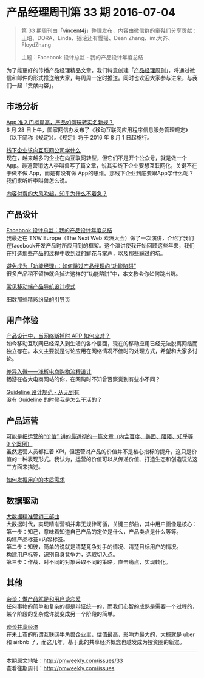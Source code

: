 # 产品经理周刊第 33 期 2016-07-04 

> 第 33 期周刊由「[vincent4j](http://pmweekly.com/contributors#vincent4j)」整理发布，内容由微信群的童鞋们分享贡献：王珀、DORA、Linda、摇滚还有慢摇、Dean Zhang、im.大齐、FloydZhang  
> 
> 主题：Facebook 设计总监 - 我的产品设计年度总结  

为了能更好的传播产品经理精品文章，我们特意创建「[产品经理周刊](http://pmweekly.com/)」，将通过微信和邮件的形式推送给大家，每周周一定时推送。同时也欢迎大家参与进来，与我们一起「贡献内容」。 

## 市场分析

[App 准入门槛提高，产品如何玩转实名新规？](http://mp.weixin.qq.com/s?__biz=MjM5NDEwMjg2MA==&mid=2650905064&idx=1&sn=b2eb39b31aeaabc9ad54d788dd07b28c&scene=23&srcid=0630gFYSnJPPTBLsSdtmcing#rd)   
6 月 28 日上午，国家网信办发布了《移动互联网应用程序信息服务管理规定》（以下简称《规定》）。《规定》将于 2016 年 8 月 1 日起施行。  

[线下企业该向互联网公司学什么](http://mp.weixin.qq.com/s?__biz=MzAxMzc5NDAyMw==&mid=2650509961&idx=1&sn=d8db9500b856af3c6aeb7119aa10a613&scene=23&srcid=0628CtKN4sjQRcE7MwKBY7rN#rd)   
现在，越来越多的企业在向互联网转型，但它们不是开个公众号，就是做一个 App。最近营销达人李叫兽写了篇文章，说其实线下企业要想互联网化，关键不在于做不做 App，而是有没有做 App的思维。那线下企业到底要跟App学什么呢？我们来听听李叫兽怎么说。   

[内容付费的大风吹起，知乎为什么不着急？](http://mp.weixin.qq.com/s?__biz=MTMwNDMwODQ0MQ==&mid=2652841382&idx=1&sn=3e495222127881475178d36c1d5974d6&scene=23&srcid=0630kSN5735j2OB43RCpWs5R#rd)  

## 产品设计

[Facebook 设计总监：我的产品设计年度总结](http://mp.weixin.qq.com/s?__biz=MzA3MTY0ODY1OQ==&mid=2649775440&idx=1&sn=ae505661288462fc34ba72433d83628d&scene=23&srcid=0704xbMHxT3P38Qx7SeazJoW#rd)  
我最近在 TNW Europe（The Next Web 欧洲大会）做了一次演讲，介绍了我们在facebook开发产品时所应用到的框架。这个演讲使我开始回顾这些年来，我们在打造那些产品的过程中收到过的鲜花与掌声，以及那些踩过的坑。   

[避免成为「功能经理」：如何跳过产品经理的“功能陷阱”](http://mp.weixin.qq.com/s?__biz=MjM5OTEwNjI2MA==&mid=2651731618&idx=1&sn=9aa7e4f0e7b9db84e6467be81d13d3d7&scene=23&srcid=0627gAqcps4f2B6S83hzW3dM#rd)   
很多产品稍不留神就会掉进这样的“功能陷阱”中，本文教会你如何跳出坑。  

[常见移动端产品导航设计模式](http://mp.weixin.qq.com/s?__biz=MzAxMzc5NDAyMw==&mid=2650509981&idx=1&sn=1dad0ff66a1418346fc3e48e089ff6c3&scene=23&srcid=0704Fm13Zg6umkJv52myJtza#rd)   

[细数那些精彩纷呈的引导页](https://isux.tencent.com/thinking-about-walkthrough.html)   

## 用户体验

[产品设计中，当网络断掉时 APP 如何应对？](http://mp.weixin.qq.com/s?__biz=MzAxMzc5NDAyMw==&mid=2650509973&idx=1&sn=2bbb61ea675a3b9c8f638b4fa14ec113&scene=23&srcid=0701nJ7uoicnmB45klYDjJkm#rd)   
如今移动互联网已经深入到生活的各个层面，现在的移动应用已经无法脱离网络而独立存在。本文主要就是讨论应用在网络情况不佳时的处理方式，希望和大家多讨论。   

[差异入微——浅析电商购物流程设计](http://cdc.tencent.com/2012/09/15/%E5%B7%AE%E5%BC%82%E5%85%A5%E5%BE%AE-%E6%B5%85%E6%9E%90%E7%94%B5%E5%95%86%E8%B4%AD%E7%89%A9%E6%B5%81%E7%A8%8B%E8%AE%BE%E8%AE%A1/)  
畅游在各大电商网站的你，在网购时不知曾否察觉到有些小不同？   

[Guideline 设计规范 - 从无到有](https://zhuanlan.zhihu.com/p/20046832)   
没有 Guideline 的时候我是怎么干活的？   


## 产品运营

[可能是把运营的“价值” 讲的最透彻的一篇文章（内含百度、美团、陌陌、知乎等 9 个案例）](http://mp.weixin.qq.com/s?__biz=MjM5NjAyMzcyMA==&mid=2659990436&idx=1&sn=473f5f410d9a7c1ac8583716bcfffe57&scene=23&srcid=0628HFWJEANV59VaQxyZ9LqF#rd)   
虽然运营人员都扛着 KPI，但运营对产品的价值并不是核心指标的提升，这只是价值的一种表现形式。我认为，运营的价值可以从传递价值、打造生态和创造玩法这三方面来描述。   

[如何发掘用户的本质需求](http://mp.weixin.qq.com/s?__biz=MzAxMzc5NDAyMw==&mid=2650509966&idx=1&sn=1c7e8d79e95491e0de48d12be68001f4&scene=23&srcid=0629C9lgIKtYCCNZXxXROdsi#rd)     

## 数据驱动 

[大数据精准营销三部曲](http://mp.weixin.qq.com/s?__biz=MjM5MjAxMDM4MA==&mid=2651885851&idx=1&sn=94d31ae869a89285c5d4047d4968e777&scene=23&srcid=0629LiszPtrbWAAAD517MqpS#rd)  
大数据时代，实现精准营销并非无规律可循，关键三部曲，其中用户画像是核心：    
第一步：知己，意味着知道自己产品的定位是什么，产品卖点是什么等等。   
构建产品标签+内容标签。   
第二步：知彼，简单的说就是清楚竞争对手的情况、清楚目标用户的情况。   
构建用户标签，识别自身竞争力，选取切入点。   
第三步：作战，对不同的对象采取不同的策略，直击痛点，实现转化。   

## 其他

[杂谈：做产品就是和用户谈恋爱](http://mp.weixin.qq.com/s?__biz=MzAxMzc5NDAyMw==&mid=2650509970&idx=1&sn=54f8977d70fd79fe702a60d242173875&scene=23&srcid=0630Q64xjLHl8HQGTfdueKkH#rd)   
任何事物的简单和复杂的都是辩证统一的，而我们心智的成熟是需要一个过程的，某个阶段的复杂或许就变成另一个阶段的简单。  

[谈谈共享经济](http://mp.weixin.qq.com/s?__biz=MzI0MjA1Mjg2Ng==&mid=2649866863&idx=1&sn=ac9e2e9cdfc2386b914603814f5e4d15&scene=23&srcid=0630LrwzvqYDGwBdL81FI5AC#rd)  
在未上市的所谓互联网牛角兽企业里，估值最高，影响力最大的，大概就是 uber 和 airbnb 了，而这几年，基于此的共享经济概念也越发成为投资圈的新宠。   

---
本期原文地址：<http://pmweekly.com/issues/33>     
查看往期周刊：<http://pmweekly.com/issues>     